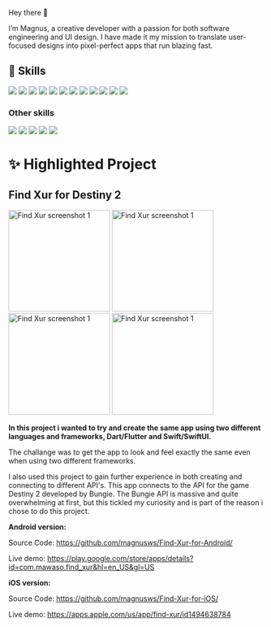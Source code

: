 Hey there 👋

I’m Magnus, a creative developer with a passion for both software engineering and UI design. I have made it my mission to translate user-focused designs into pixel-perfect apps that run blazing fast.

## 💼 Skills

![](https://img.shields.io/badge/code-C++-blue)
![](https://img.shields.io/badge/code-Python-blue)
![](https://img.shields.io/badge/code-Swift-blue)
![](https://img.shields.io/badge/code-SwiftUI-blue)
![](https://img.shields.io/badge/code-Dart-blue)
![](https://img.shields.io/badge/code-Flutter-blue)
![](https://img.shields.io/badge/code-JavaScript-blue)
![](https://img.shields.io/badge/code-React-blue)
![](https://img.shields.io/badge/code-Express-blue)
![](https://img.shields.io/badge/code-node.js-blue)
![](https://img.shields.io/badge/code-MongoDB-blue)
![](https://img.shields.io/badge/code-MySQL-blue)

### Other skills

![](https://img.shields.io/badge/Tools-Photoshop-informational?style=flat&logo=Adobe-Photoshop&logoColor=white&color=blue)
![](https://img.shields.io/badge/Tools-Illustrator-informational?style=flat&logo=Adobe-Illustrator&logoColor=white&color=blue)
![](https://img.shields.io/badge/Tools-AdobeXD-informational?style=flat&logo=Adobe-XD&logoColor=white&color=blue)
![](https://img.shields.io/badge/Tools-GitHub-informational?style=flat&logo=GitHub&logoColor=white&color=blue)
![](https://img.shields.io/badge/Tools-Bitbucket-informational?style=flat&logo=Bitbucket&logoColor=white&color=4AB197)

# ✨ Highlighted Project

## Find Xur for Destiny 2
<img src="https://play-lh.googleusercontent.com/9_lkEMdrRr7INc76XZRk5b0SA2Ff3zqZtTN3sFxvn3tGMZMAb9e4cxDsvFbHagrYDLU=w2560-h1600" alt="Find Xur screenshot 1" width="200"/> <img src="https://play-lh.googleusercontent.com/MRFPIaKwMivMdmhYKlVq0h6lmzNVdF6_xbWDO_IQTAqteWDnJSmE3_RJV-OuTirpeA=w2560-h1600" alt="Find Xur screenshot 1" width="200"/> <img src="https://play-lh.googleusercontent.com/XUs23XTrI93mvh_7FW5JYjW8uO_zmkpkg1ttFJdvNA69Yn4sd4BQeuUDLc512xS_hXeH=w2560-h1600" alt="Find Xur screenshot 1" width="200"/> <img src="https://play-lh.googleusercontent.com/SGIta1vddD1ubWGh1tXtDELvp4Jk132rUpCGcKcabLshBnX3tZTfuXFlCFUbVwqvzPg=w2560-h1600" alt="Find Xur screenshot 1" width="200"/>

**In this project i wanted to try and create the same app using two different languages and frameworks, Dart/Flutter and Swift/SwiftUI.**

The challange was to get the app to look and feel exactly the same even when using two different frameworks. 

I also used this project to gain further experience in both creating and connecting to different API's. This app connects to the API for the game Destiny 2 developed by Bungie. The Bungie API is massive and quite overwhelming at first, but this tickled my curiosity and is part of the reason i chose to do this project.

**Android version:**

Source Code: https://github.com/magnusws/Find-Xur-for-Android/

Live demo: https://play.google.com/store/apps/details?id=com.mawaso.find_xur&hl=en_US&gl=US

**iOS version:**

Source Code: https://github.com/magnusws/Find-Xur-for-iOS/

Live demo: https://apps.apple.com/us/app/find-xur/id1494638784
